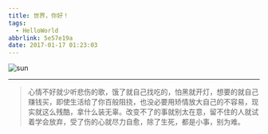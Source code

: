 ```yaml
---
title: 世界，你好！
tags:
  - HelloWorld
abbrlink: 5e57e19a
date: 2017-01-17 01:23:03
---
```

![sun](http://ojrkb9vnt.bkt.clouddn.com/image/20170215/142547700.jpg)

<!-- more -->

----

> 心情不好就少听悲伤的歌，饿了就自己找吃的，怕黑就开灯，想要的就自己赚钱买，即使生活给了你百般阻挠，也没必要用矫情放大自己的不容易，现实就这么残酷，拿什么装无辜。改变不了的事就别太在意，留不住的人就试着学会放弃，受了伤的心就尽力自愈，除了生死，都是小事，别为难。
